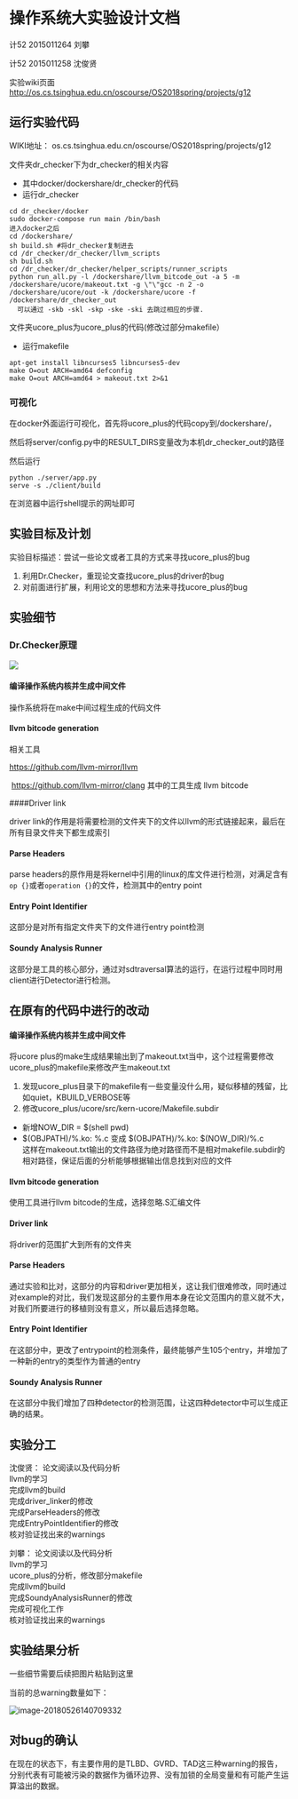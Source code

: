 # 操作系统大实验设计文档

计52 2015011264 刘攀 

计52 2015011258 沈俊贤

实验wiki页面 http://os.cs.tsinghua.edu.cn/oscourse/OS2018spring/projects/g12

## 运行实验代码

WIKI地址： os.cs.tsinghua.edu.cn/oscourse/OS2018spring/projects/g12  

文件夹dr_checker下为dr_checker的相关内容
- 其中docker/dockershare/dr_checker的代码
- 运行dr_checker

```shell
cd dr_checker/docker  
sudo docker-compose run main /bin/bash
进入docker之后
cd /dockershare/
sh build.sh #将dr_checker复制进去
cd /dr_checker/dr_checker/llvm_scripts
sh build.sh
cd /dr_checker/dr_checker/helper_scripts/runner_scripts
python run_all.py -l /dockershare/llvm_bitcode_out -a 5 -m /dockershare/ucore/makeout.txt -g \"\"gcc -n 2 -o /dockershare/ucore/out -k /dockershare/ucore -f /dockershare/dr_checker_out 
  可以通过 -skb -skl -skp -ske -ski 去跳过相应的步骤.  
```

文件夹ucore_plus为ucore_plus的代码(修改过部分makefile）
- 运行makefile
```shell
apt-get install libncurses5 libncurses5-dev
make O=out ARCH=amd64 defconfig  
make O=out ARCH=amd64 > makeout.txt 2>&1
```
### 可视化

在docker外面运行可视化，首先将ucore_plus的代码copy到/dockershare/，

然后将server/config.py中的RESULT_DIRS变量改为本机dr_checker_out的路径

然后运行

``` shell
python ./server/app.py
serve -s ./client/build
```

在浏览器中运行shell提示的网址即可

## 实验目标及计划

实验目标描述：尝试一些论文或者工具的方式来寻找ucore_plus的bug

1. 利用Dr.Checker，重现论文查找ucore_plus的driver的bug
2. 对前面进行扩展，利用论文的思想和方法来寻找ucore_plus的bug

## 实验细节

### Dr.Checker原理

![](/Users/junxianshen/Documents/本学期课程/操作系统/课程设计/pic.png)

#### 编译操作系统内核并生成中间文件

操作系统将在make中间过程生成的代码文件

#### llvm bitcode generation

相关工具

<https://github.com/llvm-mirror/llvm>

 <https://github.com/llvm-mirror/clang> 其中的工具生成 llvm bitcode

####Driver link

driver link的作用是将需要检测的文件夹下的文件以llvm的形式链接起来，最后在所有目录文件夹下都生成索引

#### Parse Headers

parse headers的原作用是将kernel中引用的linux的库文件进行检测，对满足含有`op {}`或者`operation {}`的文件，检测其中的entry point

#### Entry Point Identifier

这部分是对所有指定文件夹下的文件进行entry point检测

#### Soundy Analysis Runner

这部分是工具的核心部分，通过对sdtraversal算法的运行，在运行过程中同时用client进行Detector进行检测。

## 在原有的代码中进行的改动

#### 编译操作系统内核并生成中间文件

将ucore plus的make生成结果输出到了makeout.txt当中，这个过程需要修改ucore_plus的makefile来修改产生makeout.txt  
1. 发现ucore_plus目录下的makefile有一些变量没什么用，疑似移植的残留，比如quiet，KBUILD_VERBOSE等 
2. 修改ucore_plus/ucore/src/kern-ucore/Makefile.subdir 
- 新增NOW_DIR = $(shell pwd) 
- $(OBJPATH)/%.ko: %.c 变成 $(OBJPATH)/%.ko: $(NOW_DIR)/%.c   
这样在makeout.txt输出的文件路径为绝对路径而不是相对makefile.subdir的相对路径，保证后面的分析能够根据输出信息找到对应的文件 

#### llvm bitcode generation

使用工具进行llvm bitcode的生成，选择忽略.S汇编文件

#### Driver link

将driver的范围扩大到所有的文件夹

#### Parse Headers

通过实验和比对，这部分的内容和driver更加相关，这让我们很难修改，同时通过对example的对比，我们发现这部分的主要作用本身在论文范围内的意义就不大，对我们所要进行的移植则没有意义，所以最后选择忽略。

#### Entry Point Identifier

在这部分中，更改了entrypoint的检测条件，最终能够产生105个entry，并增加了一种新的entry的类型作为普通的entry

#### Soundy Analysis Runner

在这部分中我们增加了四种detector的检测范围，让这四种detector中可以生成正确的结果。

## 实验分工

沈俊贤：
论文阅读以及代码分析  
llvm的学习  
完成llvm的build   
完成driver_linker的修改  
完成ParseHeaders的修改  
完成EntryPointIdentifier的修改  
核对验证找出来的warnings  

刘攀：
论文阅读以及代码分析  
llvm的学习  
ucore_plus的分析，修改部分makefile  
完成llvm的build  
完成SoundyAnalysisRunner的修改  
完成可视化工作  
核对验证找出来的warnings  

## 实验结果分析

一些细节需要后续把图片粘贴到这里

当前的总warning数量如下：

![image-20180526140709332](/var/folders/rd/qdkj740n35z3b2_7dwzt4tzr0000gn/T/abnerworks.Typora/image-20180526140709332.png)

## 对bug的确认

在现在的状态下，有主要作用的是TLBD、GVRD、TAD这三种warning的报告，分别代表有可能被污染的数据作为循环边界、没有加锁的全局变量和有可能产生运算溢出的数据。

